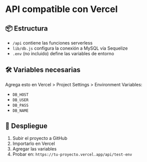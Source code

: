 # API compatible con Vercel

## 📦 Estructura

- `/api` contiene las funciones serverless
- `lib/db.js` configura la conexión a MySQL vía Sequelize
- `.env` (no incluido) define las variables de entorno

## 🛠️ Variables necesarias

Agrega esto en Vercel > Project Settings > Environment Variables:

- `DB_HOST`
- `DB_USER`
- `DB_PASS`
- `DB_NAME`

## 🚀 Despliegue

1. Subir el proyecto a GitHub
2. Importarlo en Vercel
3. Agregar las variables
4. Probar en: `https://tu-proyecto.vercel.app/api/test-env`